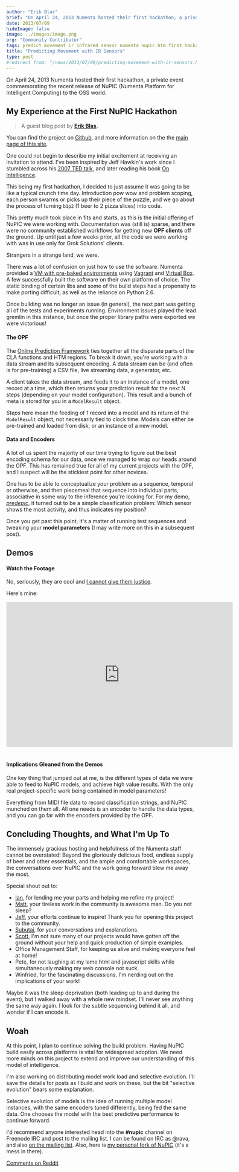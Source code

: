 ```yaml
---
author: "Erik Blas"
brief: "On April 24, 2013 Numenta hosted their first hackathon, a private event commemorating the recent release of NuPIC (Numenta Platform for Intelligent Computing) to the OSS world."
date: 2013/07/09
hideImage: false
image: ../images/image.png
org: "Community Contributor"
tags: predict movement ir infrared sensor numenta nupic htm first hackathon review experience
title: "Predicting Movement with IR Sensors"
type: post
#redirect_from: "/news/2013/07/09/predicting-movement-with-ir-sensors.html"
---
```


On April 24, 2013 Numenta hosted their first hackathon, a private event
commemorating the recent release of NuPIC (Numenta Platform for Intelligent
Computing) to the OSS world.


## My Experience at the First NuPIC Hackathon

> A guest blog post by **[Erik Blas](https://github.com/ravaa).**

You can find the project on [Github](http://github.com/numenta/nupic), and more
information on the the [main page of this site](/).

One could not begin to describe my initial excitement at receiving an invitation
to attend. I've been inspired by Jeff Hawkin's work since I stumbled across his
[2007 TED talk](http://www.ted.com/talks/jeff_hawkins_on_how_brain_science_will_change_computing.html),
and later reading his book
[On Intelligence](http://www.amazon.com/Jeff-Hawkins/e/B001KHNZ7C/ref=sr_ntt_srch_lnk_1?qid=1373225752&sr=8-1).

This being my first hackathon, I decided to just assume it was going to be like
a typical crunch time day. Introduction pow wow and problem scoping, each person
swarms or picks up their piece of the puzzle, and we go about the process of
turning `b1p2` (1 beer to 2 pizza slices) into code.

This pretty much took place in fits and starts, as this is the initial offering
of NuPIC we were working with. Documentation was (still is) sparse, and there
were no community established workflows for getting new **OPF clients** off the
ground. Up until just a few weeks prior, all the code we were working with was
in use only for Grok Solutions' clients.

Strangers in a strange land, we were.

There was a lot of confusion on just how to use the software. Numenta provided a
[VM with pre-baked environments](https://discourse.numenta.org/t/install-nupic-using-docker/2158)
using [Vagrant](http://www.vagrantup.com/) and
[Virtual Box](https://www.virtualbox.org/). A few successfully built the
software on their own platform of choice. The static binding of certain libs
and some of the build steps had a propensity to make porting difficult, as well
as the reliance on Python 2.6.

Once building was no longer an issue (in general), the next part was getting all
of the tests and experiments running. Environment issues played the lead gremlin
in this instance, but once the proper library paths were exported we were
victorious!

#### The OPF

The [Online Prediction Framework](http://nupic.docs.numenta.org/1.0.3/guides/opf.html)
ties together all the disparate parts of the CLA functions and HTM regions.
To break it down, you're working with a data stream and its subsequent encoding.
A data stream can be (and often is for pre-training) a CSV file, live streaming
data, a generator, etc.

A client takes the data stream, and feeds it to an instance of a model, one
record at a time, which then returns your prediction result for the next N steps
(depending on your model configuration). This result and a bunch of meta is
stored for you in a `ModelResult` object.

*Steps* here mean the feeding of 1 record into a model and its return of the
`ModelResult` object, not necessarily tied to clock time. Models can either be
pre-trained and loaded from disk, or an instance of a new model.

#### Data and Encoders

A lot of us spent the majority of our time trying to figure out the best
encoding schema for our data, once we managed to wrap our heads around the OPF.
This has remained true for all of my current projects with the OPF, and I
suspect will be the stickiest point for other novices.

One has to be able to conceptualize your problem as a sequence, temporal or
otherwise, and then piecemeal that sequence into individual parts, associative
in some way to the inference you're looking for. For my demo,
*[predepic](https://github.com/ravaa/nupic/tree/master/predipic)*, it turned out
to be a simple classification problem: Which sensor shows the most activity, and
thus indicates my position?

Once you get past this point, it's a matter of running test sequences and
tweaking your **model parameters** (I may write more on this in a subsequent
post).


## Demos

#### Watch the Footage

No, seriously, they are cool and
[I cannot give them justice](/blog/2013/11/06/2013-fall-hackathon-outcome/).

Here's mine:

<iframe class="youtube-player" type="text/html" width="600" height="385" src="http://www.youtube.com/embed/_bFmvlLmvcY?start=725" allowfullscreen="allowfullscreen" frameborder="0"></iframe>
<br/>
<br/>

#### Implications Gleaned from the Demos

One key thing that jumped out at me, is the different types of data we were able
to feed to NuPIC models, and achieve high value results. With the only real
project-specific work being contained in model parameters!

Everything from MIDI file data to record classification strings, and NuPIC
munched on them all. All one needs is an encoder to handle the data types, and
you can go far with the encoders provided by the OPF.


## Concluding Thoughts, and What I'm Up To

The immensely gracious hosting and helpfulness of the Numenta staff cannot be
overstated! Beyond the gloriously delicious food, endless supply of beer and
other essentials, and the ample and comfortable workspaces, the conversations
over NuPIC and the work going forward blew me away the most.

Special shout out to:

* [Ian](http://nupic.markmail.org/search/?q=from%3Aidanforth%40embodiedai.com),
  for lending me your parts and helping me refine my project!
* [Matt](http://nupic.markmail.org/search/from:matt%40numenta.org), your
  tireless work in the community is awesome man. Do you not sleep?
* [Jeff](http://nupic.markmail.org/search/from:jhawkins%40numenta.org),
  your efforts continue to inspire! Thank you for opening this project to the
  community.
* [Subutai](http://nupic.markmail.org/search/from:subutai%40numenta.org),
  for your conversations and explanations.
* [Scott](http://nupic.markmail.org/search/from:scott%40numenta.org),
  I'm not sure many of our projects would have gotten off the ground without
  your help and quick production of simple examples.
* Office Management Staff, for keeping us alive and making everyone feel
  at home!
* Pete, for not laughing at my lame html and javascript skills while
  simultaneously making my web console not suck.
* Winfried, for the fascinating discussions. I'm nerding out on the
  implications of your work!

Maybe it was the sleep deprivation (both leading up to and during the event),
but I walked away with a whole new mindset. I'll never see anything the same way
again. I look for the subtle sequencing behind it all, and wonder if I can
encode it.


## Woah

At this point, I plan to continue solving the build problem. Having NuPIC build
easily across platforms is vital for widespread adoption. We need more minds on
this project to extend and improve our understanding of this model of
intelligence.

I'm also working on distributing model work load and selective evolution. I'll
save the details for posts as I build and work on these, but the bit "selective
evolution" bears some explanation.

Selective evolution of models is the idea of running multiple model instances,
with the same encoders tuned differently, being fed the same data. One chooses
the model with the best predictive performance to continue forward.

I'd recommend anyone interested head into the **#nupic** channel on Freenode IRC
and post to the mailing list. I can be found on IRC as @rava, and also
[on the mailing list](http://nupic.markmail.org/search/?q=erik#query:erik%20from%3A%22Erik%20Blas).
Also, here is [my personal fork of NuPIC](http://github.com/ravaa/nupic)
(it's a mess in there).

[Comments on Reddit](http://www.reddit.com/r/MachineLearning/comments/1hysgs/predicting_movement_with_ir_sensors_my_experience/)
